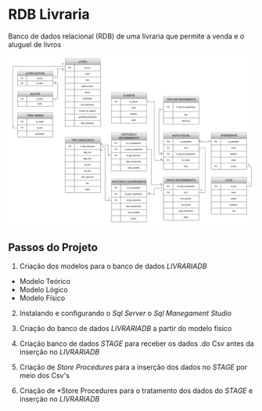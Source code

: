 # RDB Livraria
Banco de dados relacional (RDB) de uma livraria que permite a venda e o aluguel de livros

![Modelo_Conceitual](https://github.com/DougAugSilva/RDB_BIBLIOTECA/blob/main/modelo_conceitual/Diagrama%20Biblioteca%20RDB.png)

## Passos do Projeto
1. Criação dos modelos para o banco de dados *LIVRARIADB*  
  - Modelo Teórico
  - Modelo Lógico
  - Modelo Físico
2. Instalando e configurando o *Sql Server* o *Sql Manegament Studio*
  
3. Criação do banco de dados *LIVRARIADB* a partir do modelo físico
  
4. Criação banco de dados *STAGE* para receber os dados .do Csv antes da inserção no *LIVRARIADB*
  
5. Criação de *Store Procedures* para a inserção dos dados no *STAGE* por meio dos Csv's
  
6. Criação de *Store Procedures para o tratamento dos dados do *STAGE* e inserção no *LIVRARIADB*
